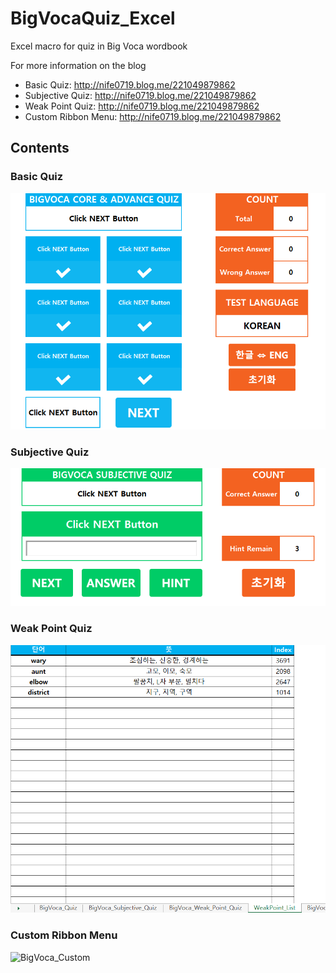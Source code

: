 # BigVocaQuiz_Excel
Excel macro for quiz in Big Voca wordbook

For more information on the blog
 - Basic Quiz: http://nife0719.blog.me/221049879862  
 - Subjective Quiz: http://nife0719.blog.me/221049879862 
 - Weak Point Quiz: http://nife0719.blog.me/221049879862 
 - Custom Ribbon Menu: http://nife0719.blog.me/221049879862 

## Contents
### Basic Quiz
![BigVoca_Basic]

### Subjective Quiz
![BigVoca_Sub]

### Weak Point Quiz
![BigVoca_Weak]

### Custom Ribbon Menu
![BigVoca_Custom]

[BigVoca_Basic]: BigVoca_Basic.gif
[BigVoca_Sub]: BigVoca_Sub.gif
[BigVoca_Weak]: BigVoca_Weak.gif
[BigVoca_Custom]: BigVoca_Custom.gif
